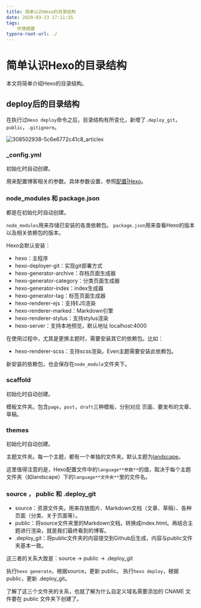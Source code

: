 ```yaml
---
title: 简单认识Hexo的目录结构
date: 2020-03-23 17:11:55
tags:
    环境搭建
typora-root-url: ./
---
```

# 简单认识Hexo的目录结构

本文将简单介绍Hexo的目录结构。

## deploy后的目录结构

在执行过`Hexo deploy`命令之后，目录结构有所变化，新增了`.deploy_git`，`public`，`.gitignore`。

![308502938-5c6e6772c41c8_articlex](/blog.github.io/images/308502938-5c6e6772c41c8_articlex.png)

### _config.yml

初始化时自动创建。

用来配置博客相关的参数。具体参数设置，参照[配置|Hexo](https://hexo.io/zh-cn/docs/configuration)。

### node_modules 和 package.json

都是在初始化时自动创建。

`node_modules`用来存储已安装的各类依赖包。
`package.json`用来查看Hexo的版本以及相关依赖包的版本。

Hexo会默认安装：

- hexo：主程序
- hexo-deployer-git：实现git部署方式
- hexo-generator-archive：存档页面生成器
- hexo-generator-category：分类页面生成器
- hexo-generator-index：index生成器
- hexo-generator-tag：标签页面生成器
- hexo-renderer-ejs：支持EJS渲染
- hexo-renderer-marked：Markdown引擎
- hexo-renderer-stylus：支持stylus渲染
- hexo-server：支持本地预览，默认地址 localhost:4000

在使用过程中，尤其是更换主题时，需要安装其它的依赖包。比如：

- hexo-renderer-scss：支持scss渲染。Even主题需要安装此依赖包。

新安装的依赖包，也会保存在`node_module`文件夹下。

### scaffold

初始化时自动创建。

模板文件夹。包含`page`，`post`，`draft`三种模板，分别对应 页面、要发布的文章、草稿。

### themes

初始化时自动创建。

主题文件夹。每一个主题，都有一个单独的文件夹。默认主题为[landscape](https://github.com/hexojs/hexo-theme-landscape)。

这里值得注意的是，Hexo配置文件中的`language**参数**`的值，取决于每个主题文件夹（如landscape）下的`language**文件夹**`里的文件名。

### source ， public 和 .deploy_git

- source：资源文件夹。用来存放图片、Markdown文档（文章、草稿）、各种页面（分类、关于页面等）。
- public：将source文件夹里的Markdown文档，转换成index.html。再结合主题进行渲染，就是我们最终看到的博客。
- .deploy_git：将public文件夹的内容提交到Github后生成，内容与public文件夹基本一致。

这三者的关系大致是：source -> public -> .deploy_git

执行`hexo generate`，根据source，更新 public。
执行`hexo deploy`，根据public，更新 .deploy_git。

了解了这三个文件夹的关系，也就了解为什么自定义域名需要添加的 CNAME 文件要在 public 文件夹下创建了。